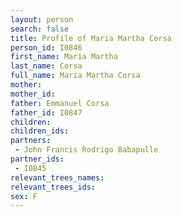 ```yaml
---
layout: person
search: false
title: Profile of Maria Martha Corsa
person_id: I0846
first_name: Maria Martha
last_name: Corsa
full_name: Maria Martha Corsa
mother: 
mother_id: 
father: Emmanuel Corsa
father_id: I0847
children:
children_ids:
partners:
 - John Francis Rodrigo Babapulle
partner_ids:
 - I0845
relevant_trees_names:
relevant_trees_ids:
sex: F
---
```


